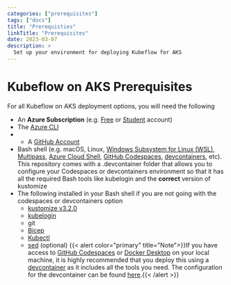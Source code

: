 ```yaml
---
categories: ["prerequisites"]
tags: ["docs"]
title: "Prerequisties"
linkTitle: "Prerequisites"
date: 2023-03-07
description: >
  Set up your environment for deploying Kubeflow for AKS
---
```


# Kubeflow on AKS Prerequisites

For all Kubeflow on AKS deployment options, you will need the following

- An **Azure Subscription** (e.g. [Free](https://aka.ms/azure-free-account) or [Student](https://aka.ms/azure-student-account) account)
- The [Azure CLI](https://docs.microsoft.com/cli/azure/install-azure-cli)
- - A [GitHub Account](https://github.com)
- Bash shell (e.g. macOS, Linux, [Windows Subsystem for Linux (WSL)](https://docs.microsoft.com/windows/wsl/about), [Multipass](https://multipass.run/), [Azure Cloud Shell](https://docs.microsoft.com/azure/cloud-shell/quickstart), [GitHub Codespaces](https://github.com/features/codespaces), [devcontainers](https://marketplace.visualstudio.com/items?itemName=ms-vscode-remote.remote-containers), etc). This repository comes with a .devcontainer folder that allows you to configure your Codespaces or devcontainers environment so that it has all the required Bash tools like kubelogin and the **correct** version of kustomize
- The following installed in your Bash shell if you are not going with the codespaces or devcontainers option
    - [kustomize v3.2.0](https://github.com/kubernetes-sigs/kustomize/releases/download/v3.2.0/kustomize_3.2.0_linux_amd64)
    - [kubelogin](https://github.com/Azure/kubelogin/releases/download/v0.0.26/kubelogin-linux-amd64.zip)
    - git
    - [Bicep](https://learn.microsoft.com/en-us/azure/azure-resource-manager/bicep/install)
    - [Kubectl](https://kubernetes.io/docs/tasks/tools/install-kubectl-windows/)
    - [sed](https://gnuwin32.sourceforge.net/packages/sed.htm) (optional)
{{< alert color="primary" title="Note">}}If you have access to [GitHub Codespaces](https://docs.github.com/en/codespaces/overview) or [Docker Desktop](https://www.docker.com/products/docker-desktop/) on your local machine, it is highly recommended that you deploy this using a [devcontainer](https://code.visualstudio.com/docs/devcontainers/containers) as it includes all the tools you need. The configuration for the devcontainer can be found [here](https://github.com/azure/kubeflow-aks/tree/main/.devcontainer).{{< /alert >}}